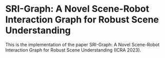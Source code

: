 # SRI-Graph: A Novel Scene-Robot Interaction Graph for Robust Scene Understanding

This is the implementation of the paper SRI-Graph: A Novel Scene-Robot Interaction Graph for Robust Scene Understanding (ICRA 2023).
